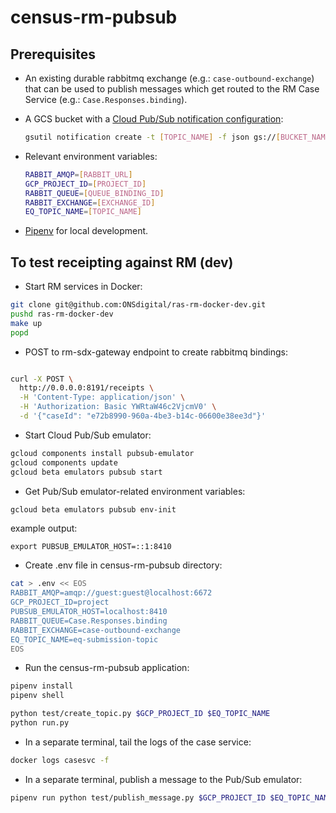 # census-rm-pubsub

## Prerequisites

* An existing durable rabbitmq exchange (e.g.: `case-outbound-exchange`) that can be used to publish messages which get routed to the RM Case Service (e.g.: `Case.Responses.binding`).

* A GCS bucket with a [Cloud Pub/Sub notification configuration](https://cloud.google.com/storage/docs/reporting-changes):
	```bash
	gsutil notification create -t [TOPIC_NAME] -f json gs://[BUCKET_NAME]
	```

* Relevant environment variables:
	```bash
	RABBIT_AMQP=[RABBIT_URL]
	GCP_PROJECT_ID=[PROJECT_ID]
	RABBIT_QUEUE=[QUEUE_BINDING_ID]
	RABBIT_EXCHANGE=[EXCHANGE_ID]
	EQ_TOPIC_NAME=[TOPIC_NAME]
	```

* [Pipenv](https://docs.pipenv.org/index.html) for local development.

## To test receipting against RM (dev)

* Start RM services in Docker: 
```bash
git clone git@github.com:ONSdigital/ras-rm-docker-dev.git
pushd ras-rm-docker-dev
make up
popd
```

* POST to rm-sdx-gateway endpoint to create rabbitmq bindings: 
```bash

curl -X POST \
  http://0.0.0.0:8191/receipts \
  -H 'Content-Type: application/json' \
  -H 'Authorization: Basic YWRtaW46c2VjcmV0' \
  -d '{"caseId": "e72b8990-960a-4be3-b14c-06600e38ee3d"}'
```

* Start Cloud Pub/Sub emulator:
```bash
gcloud components install pubsub-emulator
gcloud components update
gcloud beta emulators pubsub start
```

* Get Pub/Sub emulator-related environment variables:
```bash
gcloud beta emulators pubsub env-init
```
example output:
```
export PUBSUB_EMULATOR_HOST=::1:8410
```

* Create .env file in census-rm-pubsub directory:
```bash
cat > .env << EOS
RABBIT_AMQP=amqp://guest:guest@localhost:6672
GCP_PROJECT_ID=project
PUBSUB_EMULATOR_HOST=localhost:8410
RABBIT_QUEUE=Case.Responses.binding
RABBIT_EXCHANGE=case-outbound-exchange
EQ_TOPIC_NAME=eq-submission-topic
EOS
```

* Run the census-rm-pubsub application:
```bash
pipenv install
pipenv shell

python test/create_topic.py $GCP_PROJECT_ID $EQ_TOPIC_NAME
python run.py
```

* In a separate terminal, tail the logs of the case service:
```bash
docker logs casesvc -f
```

* In a separate terminal, publish a message to the Pub/Sub emulator:
```bash
pipenv run python test/publish_message.py $GCP_PROJECT_ID $EQ_TOPIC_NAME
```